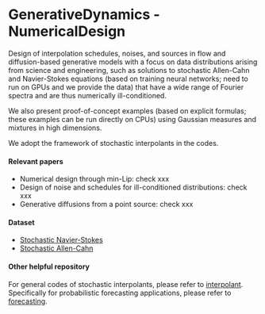 # GenerativeDynamics - NumericalDesign
Design of interpolation schedules, noises, and sources in flow and diffusion-based generative models with a focus on data distributions arising from science and engineering, such as solutions to stochastic Allen-Cahn and Navier-Stokes equations (based on training neural networks; need to run on GPUs and we provide the data) that have a wide range of Fourier spectra and are thus numerically ill-conditioned. 

We also present proof-of-concept examples (based on explicit formulas; these examples can be run directly on CPUs) using Gaussian measures and mixtures in high dimensions.

We adopt the framework of stochastic interpolants in the codes.

#### Relevant papers
- Numerical design through min-Lip: check xxx
- Design of noise and schedules for ill-conditioned distributions: check xxx
- Generative diffusions from a point source: check xxx


#### Dataset
- [Stochastic Navier-Stokes](https://zenodo.org/records/10939479)
- [Stochastic Allen-Cahn](https://zenodo.org/uploads/15708250)

#### Other helpful repository
For general codes of stochastic interpolants, please refer to [interpolant](https://github.com/interpolants). Specifically for probabilistic forecasting applications, please refer to [forecasting](https://github.com/interpolants/forecasting).
